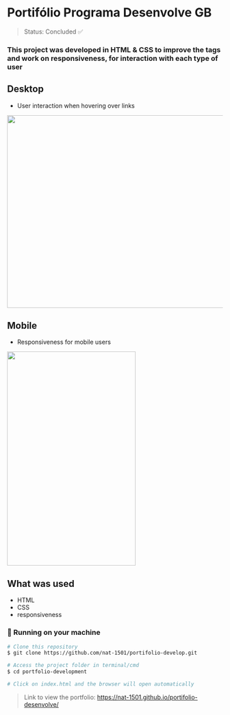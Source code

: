 <h1>Portifólio Programa Desenvolve GB </h1>

> Status: Concluded ✅

### This project was developed in HTML & CSS to improve the tags and work on responsiveness, for interaction with each type of user


## Desktop
- User interaction when hovering over links 
<p>
  <img width="700" height=450" src="/readmeportifolio.gif">
</p>  
                                                          
## Mobile
- Responsiveness for mobile users
<p>
  <img width="300" height=500" src="/readmeportifoliomobile.gif">
</p>                                                            
                                                          
                                                          
  
## What was used
 
- HTML 
- CSS
- responsiveness

### 🎲 Running on your machine ###

```bash
# Clone this repository
$ git clone https://github.com/nat-1501/portifolio-develop.git

# Access the project folder in terminal/cmd
$ cd portfolio-development

# Click on index.html and the browser will open automatically

```

                                                          
> Link to view the portfolio: https://nat-1501.github.io/portifolio-desenvolve/                                                           
  


